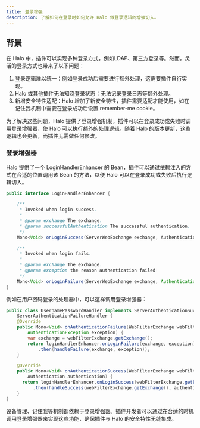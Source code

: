 ```yaml
---
title: 登录增强
description: 了解如何在登录时如何允许 Halo 做登录逻辑的增强切入。
---
```


## 背景

在 Halo 中，插件可以实现多种登录方式，例如LDAP、第三方登录等。然而，灵活的登录方式也带来了以下问题：

1. 登录逻辑难以统一：例如登录成功后需要进行额外处理，这需要插件自行实现。
2. Halo 或其他插件无法知晓登录状态：无法记录登录日志等额外处理。
3. 新增安全特性适配：Halo 增加了新安全特性，插件需要适配才能使用，如在记住我机制中需要在登录成功后设置 remember-me cookie。

为了解决这些问题，Halo 提供了登录增强机制，插件可以在登录成功或失败时调用登录增强器，使 Halo 可以执行额外的处理逻辑。随着 Halo 的版本更新，这些逻辑也会更新，而插件无需做任何修改。

### 登录增强器

Halo 提供了一个 LoginHandlerEnhancer 的 Bean，插件可以通过依赖注入的方式在合适的位置调用该 Bean 的方法，以便 Halo 可以在登录成功或失败后执行逻辑切入。

```java
public interface LoginHandlerEnhancer {

    /**
     * Invoked when login success.
     *
     * @param exchange The exchange.
     * @param successfulAuthentication The successful authentication.
     */
    Mono<Void> onLoginSuccess(ServerWebExchange exchange, Authentication successfulAuthentication);

    /**
     * Invoked when login fails.
     *
     * @param exchange The exchange.
     * @param exception the reason authentication failed
     */
    Mono<Void> onLoginFailure(ServerWebExchange exchange, AuthenticationException exception);
}
```

例如在用户密码登录的处理器中，可以这样调用登录增强器：

```java
public class UsernamePasswordHandler implements ServerAuthenticationSuccessHandler,
    ServerAuthenticationFailureHandler {
    @Override
    public Mono<Void> onAuthenticationFailure(WebFilterExchange webFilterExchange,
        AuthenticationException exception) {
        var exchange = webFilterExchange.getExchange();
        return loginHandlerEnhancer.onLoginFailure(exchange, exception)
            .then(handleFailure(exchange, exception));
    }

    @Override
    public Mono<Void> onAuthenticationSuccess(WebFilterExchange webFilterExchange,
        Authentication authentication) {
      return loginHandlerEnhancer.onLoginSuccess(webFilterExchange.getExchange(), authentication)
          .then(handleSuccess(webFilterExchange.getExchange(), authentication);
    }
}
```

设备管理、记住我等机制都依赖于登录增强器。插件开发者可以通过在合适的时机调用登录增强器来实现这些功能，确保插件与 Halo 的安全特性无缝集成。
